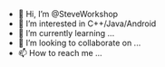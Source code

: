 - 👋 Hi, I’m @SteveWorkshop
- 👀 I’m interested in C++/Java/Android
- 🌱 I’m currently learning ...
- 💞️ I’m looking to collaborate on ...
- 📫 How to reach me ...

<!---
SteveWorkshop/SteveWorkshop is a ✨ special ✨ repository because its `README.md` (this file) appears on your GitHub profile.
You can click the Preview link to take a look at your changes.
--->
